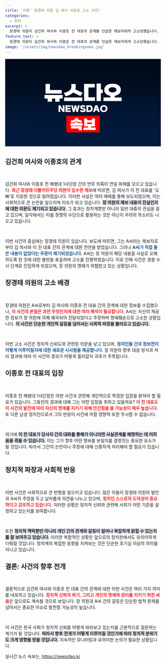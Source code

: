 ```yaml
---
title: ‘의혹’ 장경태 의원 김 여사 이종호 고소 사건!
categories:
  - 정치
excerpt: >
  장경태 의원이 김건희 여사와 이종호 전 대표의 관계를 언급한 제보자에게 고소당했습니다. A씨는 장 의원이 사실을 왜곡했다고 주장하며 경찰 조사에 들어갔습니다. 이 사건의 진실은 과연 무엇일까요? 클릭하여 자세히 알아보세요!
feature_text: >
  장경태 의원이 김건희 여사와 이종호 전 대표의 관계를 언급한 제보자에게 고소당했습니다. A씨는 장 의원이 사실을 왜곡했다고 주장하며 경찰 조사에 들어갔습니다. 이 사건의 진실은 과연 무엇일까요? 클릭하여 자세히 알아보세요!
image: '/assets/img/newsdao_breakingnews.jpg'
---
```


<p><img src="/assets/img/newsdao_breakingnews.jpg" alt="pcversion 속보" /></p>

<h2 data-ke-size="size26">김건희 여사와 이종호의 관계</h2>

<p data-ke-size="size16">&nbsp;</p>

<p>김건희 여사와 이종호 전 해병대 1사단장 간의 연루 의혹이 연일 화제를 모으고 있습니다. <b><span style="color: #ee2323;">최근 장경태 더불어민주당 의원이 입수한 제보</span></b>에 따르면, 김 여사가 이 전 대표를 '오빠'로 지칭한 것으로 알려졌습니다. 이러한 사실은 여러 매체를 통해 보도되었으며, 이는 사회적으로 큰 논란을 일으키며 이슈가 되고 있습니다. <b><span style="background-color: #21538527;">장 의원의 제보 내용이 진실인지에 대한 의문도 제기되고 있습니다.</span></b> 그 효과는 정치계뿐만 아니라 일반 대중의 관심을 끌고 있으며, 일각에서는 이를 정쟁의 수단으로 활용하는 것은 아닌지 우려의 목소리도 나오고 있습니다.</p>

<p data-ke-size="size16">&nbsp;</p>

<p>이번 사건의 중심에는 장경태 의원이 있습니다. 보도에 따르면, 그는 A씨라는 제보자로부터 김 여사와 이 전 대표 간의 관계에 대한 전언을 받았습니다. 그러나 <b><span style="color: #1a5490;">A씨가 직접 들은 내용이 없었다는 주장이 제기되었습니다.</span></b> A씨는 장 의원이 해당 내용을 사실로 오해하도록 한 것에 대한 불만을 표출하며 고소를 진행하였습니다. 이로 인해 사건은 경찰 수사 단계로 진입하게 되었으며, 장 의원의 명예가 위협받고 있는 상황입니다.</p>

<h2 data-ke-size="size26">장경태 의원의 고소 배경</h2>

<p data-ke-size="size16">&nbsp;</p>

<p>장경태 의원은 A씨로부터 김 여사와 이종호 전 대표 간의 관계에 대한 정보를 수집했으나, <b><span style="color: #ee2323;">이 사건의 본질은 과연 무엇인지에 대한 여러 해석이 필요합니다.</span></b> A씨는 자신이 제공한 정보가 장 의원에 의해 왜곡되어 전달되었다고 주장하며 명예훼손으로 고소한 상황입니다. <b><span style="background-color: #21538527;">이 사건은 단순한 개인적 갈등을 넘어서는 사회적 파장을 불러오고 있습니다.</span></b></p>

<p data-ke-size="size16">&nbsp;</p>

<p>이번 고소 사건은 정치적 신뢰도와 관련된 의문을 낳고 있으며, <b><span style="color: #1a5490;">정치인들 간의 정보전이 어떻게 이루어질지에 대한 새로운 시사점을 제공합니다.</span></b> 장 의원의 향후 대응 방식과 처리 결과에 따라 이 사건의 경과가 어떻게 흘러갈지 귀추가 주목됩니다.</p>

<h2 data-ke-size="size26">이종호 전 대표의 입장</h2>

<p data-ke-size="size16">&nbsp;</p>

<p>이종호 전 해병대 1사단장은 이번 사건과 관련해 개인적으로 특정한 입장을 밝혀야 할 필요가 있습니다. 그동안의 경과에 대해 그는 어떤 입장을 취하고 있을까요? <b><span style="color: #ee2323;">이 전 대표도 이 사건의 발전에 따라 자신의 명예를 지키기 위해 안간힘을 쓸 가능성이 매우 높습니다.</span></b> 또 다른 남성 정치인으로서 그의 반응이 사건에 끼칠 영향력 또한 무시할 수 없습니다.</p>

<p data-ke-size="size16">&nbsp;</p>

<p>여기에 <b><span style="background-color: #21538527;">이 전 대표가 당사자 간의 대화를 통해가 아니라면 사실관계를 해명하는 데 어려움을 겪을 수 있습니다.</span></b> 이는 그가 향후 어떤 행보를 보일지를 결정짓는 중요한 요소가 될 것입니다. 따라서 그간의 논란이나 주장에 대해 신중하게 처리해야 할 필요가 있습니다.</p>

<h2 data-ke-size="size26">정치적 파장과 사회적 반응</h2>

<p data-ke-size="size16">&nbsp;</p>

<p>이번 사건은 사회적으로 큰 반향을 일으키고 있습니다. 많은 이들이 장경태 의원의 발언과 A씨의 주장을 두고 날카롭게 의견을 나누고 있으며, <b><span style="color: #ee2323;">정치인 스스로의 도덕성이 중요하다고 강조하고 있습니다.</span></b> 이러한 상황은 정치적 신뢰와 관련해 사회가 어떤 기준을 설정하고 있는지를 보여줍니다. </p>

<p data-ke-size="size16">&nbsp;</p>

<p>또한 <b><span style="background-color: #21538527;">정치적 맥락뿐만 아니라 개인 간의 관계와 갈등이 얼마나 복잡하게 얽힐 수 있는지를 잘 보여주고 있습니다.</span></b> 이러한 복합적인 상황은 앞으로의 정치판에서도 유의미하게 다뤄질 것입니다. 정치계의 복잡한 동향을 지켜보는 것은 단순한 호기심 이상의 의미를 지니고 있습니다.</p>

<h2 data-ke-size="size26">결론: 사건의 향후 전개</h2>

<p data-ke-size="size16">&nbsp;</p>

<p>결론적으로 김건희 여사와 이종호 전 대표 간의 관계에 대한 이번 사건은 여러 가지 의미를 내포하고 있습니다. <b><span style="color: #ee2323;">정치적 신뢰의 위기, 그리고 개인의 명예와 권리를 지키기 위한 싸움</span></b>은 앞으로도 계속될 것으로 보입니다. 장 의원과 A씨 간의 갈등은 단순한 법적 문제를 넘어서는 중요한 이슈로 발전할 가능성이 높습니다.</p>

<p data-ke-size="size16">&nbsp;</p>

<p>이 사건은 한국 사회가 정치적 신뢰를 어떻게 바라보고 있는지를 근본적으로 질문하는 계기가 될 것입니다. <b><span style="background-color: #21538527;">따라서 향후 전개가 어떻게 이루어질 것인가에 따라 정치적 분위기도 크게 영향을 받을 것입니다.</span></b> 지속적인 모니터링과 유의미한 논의가 필요한 상황입니다.</p>
실시간 뉴스 속보는, <a href="https://newsdao.kr" rel="dofollow">https://newsdao.kr</a>


